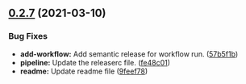 ## [0.2.7](https://github.com/DHI-GRAS/react-components-ts/compare/v0.2.6...v0.2.7) (2021-03-10)


### Bug Fixes

* **add-workflow:** Add semantic release for workflow run. ([57b5f1b](https://github.com/DHI-GRAS/react-components-ts/commit/57b5f1bbe4ebf093e23ca06846a37e4b7c37dc99))
* **pipeline:** Update the releaserc file. ([fe48c01](https://github.com/DHI-GRAS/react-components-ts/commit/fe48c013773ce346c451af2af3ebb029355611fb))
* **readme:** Update readme file ([9feef78](https://github.com/DHI-GRAS/react-components-ts/commit/9feef786261623577d00c7623db1c34407624215))
